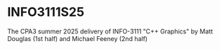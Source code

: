 # INFO3111S25
The CPA3 summer 2025 delivery of INFO-3111 "C++ Graphics" by Matt Douglas (1st half) and Michael Feeney (2nd half)
